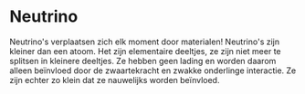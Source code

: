 # Neutrino

Neutrino's verplaatsen zich elk moment door materialen! Neutrino's zijn kleiner
dan een atoom. Het zijn elementaire deeltjes, ze zijn niet meer te splitsen in
kleinere deeltjes. Ze hebben geen lading en worden daarom alleen beïnvloed door
de zwaartekracht en zwakke onderlinge interactie. Ze zijn echter zo klein dat ze
nauwelijks worden beïnvloed.
